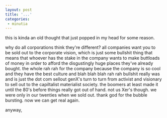 ```yaml
---
layout: post
title: '...'
categories:
 - minutia
---
```


this is kinda an old thought that just popped in my head for some reason.

why do all corporations think they're different? all companies want you to be sold out to the corporate vision, which is just some bullshit thing that means that whoever has the stake in the company wants to make buttloads of money in order to afford the disgustingly huge places they've already bought. the whole rah rah for the company because the company is so cool and they have the best culture and blah blah blah rah rah bullshit really was and is just the dot com sellout genX's turn to turn from activist and visionary to sell out to the capiltalist materialist society. the boomers at least made it until the 80's before things really got out of hand. not us Xer's though. we were only in our twenties when we sold out. thank god for the bubble bursting. now we can get real again.

anyway,

